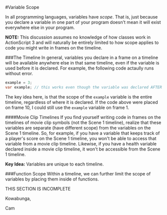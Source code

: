#Variable Scope

In all programming languages, variables have *scope*. That is, just because you declare a variable in one part of your program doesn't mean it will exist everywhere else in your program.

**NOTE:** This discussion assumes no knowledge of how classes work in ActionScript 3 and will naturally be entirely limited to how scope applies to code you might write in frames on the timeline.

###The Timeline
In general, variables you declare in a frame on a timeline will be available anywhere else in that same timeline, even if the variable is used before it is declared. For example, the following code actaully runs without error.

```java
example = 3;
var example; // this works even though the variable was declared AFTER it was used!!!
```

The key idea here, is that the scope of the `example` variable is the entire timeline, regardless of where it is declared. If the code above were placed on frame 10, I could still use the `example` variable on frame 1.

####Movie Clip Timelines
If you find yourself writing code in frames on the timelines of movie clip symbols (not the Scene 1 timeline), realize that these variables are separate (have different scope) from the variables on the Scene 1 timeline. So, for example, if you have a variable that keeps track of a player's score on the Scene 1 timeline, you won't be able to access that variable from a movie clip timeline. Likewise, if you have a health variable declared inside a movie clip timeline, it won't be accessible from the Scene 1 timeline.

**Key Idea:** Variables are unique to each timeline.

###Function Scope
Within a timeline, we can further limit the scope of variables by placing them inside of functions.

THIS SECTION IS INCOMPLETE

Kowabunga,

Cam
